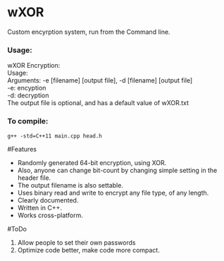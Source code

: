 # wXOR
Custom encyrption system, run from the Command line.
### Usage:  
wXOR Encryption:  
Usage:  
  Arguments: -e [filename] [output file], -d [filename] [output file]  
    -e: encyption  
    -d: decryption  
    The output file is optional, and has a default value of wXOR.txt 


### To compile:
`g++ -std=C++11 main.cpp head.h`

#Features
- Randomly generated 64-bit encryption, using XOR. 
- Also, anyone can change bit-count by changing simple setting in the header file.
- The output filename is also settable.
- Uses binary read and write to encrypt any file type, of any length.
- Clearly documented.
- Written in C++.
- Works cross-platform.


#ToDo
1. Allow people to set their own passwords
2. Optimize code better, make code more compact.
